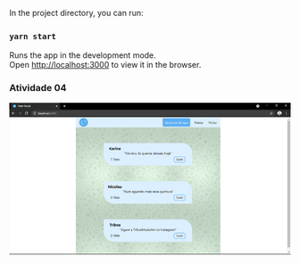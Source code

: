 In the project directory, you can run:

### `yarn start`

Runs the app in the development mode.\
Open [http://localhost:3000](http://localhost:3000) to view it in the browser.

### Atividade 04
![Página Home](https://github.com/dududueedu/PIW/blob/master/atividade04/src/components/assets/home.png)

